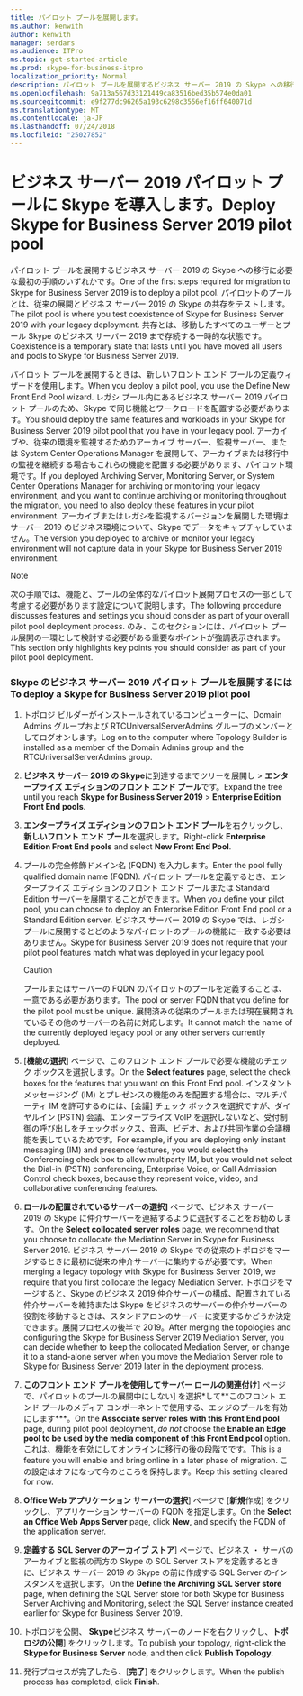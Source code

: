 ```yaml
---
title: パイロット プールを展開します。
ms.author: kenwith
author: kenwith
manager: serdars
ms.audience: ITPro
ms.topic: get-started-article
ms.prod: skype-for-business-itpro
localization_priority: Normal
description: パイロット プールを展開するビジネス サーバー 2019 の Skype への移行に必要な最初の手順のいずれかです。 パイロットのプールとは、従来の展開とビジネス サーバー 2019 の Skype の共存をテストします。 共存とは、移動したすべてのユーザーとプール Skype のビジネス サーバー 2019 まで存続する一時的な状態です。
ms.openlocfilehash: 9a713a567d33121449ca83516bed35b574e0da01
ms.sourcegitcommit: e9f277dc96265a193c6298c3556ef16ff640071d
ms.translationtype: MT
ms.contentlocale: ja-JP
ms.lasthandoff: 07/24/2018
ms.locfileid: "25027852"
---
```

# <a name="deploy-skype-for-business-server-2019-pilot-pool"></a><span data-ttu-id="23f77-105">ビジネス サーバー 2019 パイロット プールに Skype を導入します。</span><span class="sxs-lookup"><span data-stu-id="23f77-105">Deploy Skype for Business Server 2019 pilot pool</span></span>

<span data-ttu-id="23f77-106">パイロット プールを展開するビジネス サーバー 2019 の Skype への移行に必要な最初の手順のいずれかです。</span><span class="sxs-lookup"><span data-stu-id="23f77-106">One of the first steps required for migration to Skype for Business Server 2019 is to deploy a pilot pool.</span></span> <span data-ttu-id="23f77-107">パイロットのプールとは、従来の展開とビジネス サーバー 2019 の Skype の共存をテストします。</span><span class="sxs-lookup"><span data-stu-id="23f77-107">The pilot pool is where you test coexistence of Skype for Business Server 2019 with your legacy deployment.</span></span> <span data-ttu-id="23f77-108">共存とは、移動したすべてのユーザーとプール Skype のビジネス サーバー 2019 まで存続する一時的な状態です。</span><span class="sxs-lookup"><span data-stu-id="23f77-108">Coexistence is a temporary state that lasts until you have moved all users and pools to Skype for Business Server 2019.</span></span> 
  
<span data-ttu-id="23f77-109">パイロット プールを展開するときは、新しいフロント エンド プールの定義ウィザードを使用します。</span><span class="sxs-lookup"><span data-stu-id="23f77-109">When you deploy a pilot pool, you use the Define New Front End Pool wizard.</span></span> <span data-ttu-id="23f77-110">レガシ プール内にあるビジネス サーバー 2019 パイロット プールのため、Skype で同じ機能とワークロードを配置する必要があります。</span><span class="sxs-lookup"><span data-stu-id="23f77-110">You should deploy the same features and workloads in your Skype for Business Server 2019 pilot pool that you have in your legacy pool.</span></span> <span data-ttu-id="23f77-111">アーカイブや、従来の環境を監視するためのアーカイブ サーバー、監視サーバー、または System Center Operations Manager を展開して、アーカイブまたは移行中の監視を継続する場合もこれらの機能を配置する必要があります、パイロット環境です。</span><span class="sxs-lookup"><span data-stu-id="23f77-111">If you deployed Archiving Server, Monitoring Server, or System Center Operations Manager for archiving or monitoring your legacy environment, and you want to continue archiving or monitoring throughout the migration, you need to also deploy these features in your pilot environment.</span></span> <span data-ttu-id="23f77-112">アーカイブまたはレガシを監視するバージョンを展開した環境はサーバー 2019 のビジネス環境について、Skype でデータをキャプチャしていません。</span><span class="sxs-lookup"><span data-stu-id="23f77-112">The version you deployed to archive or monitor your legacy environment will not capture data in your Skype for Business Server 2019 environment.</span></span> 
  
> [!NOTE]
> <span data-ttu-id="23f77-113">次の手順では、機能と、プールの全体的なパイロット展開プロセスの一部として考慮する必要があります設定について説明します。</span><span class="sxs-lookup"><span data-stu-id="23f77-113">The following procedure discusses features and settings you should consider as part of your overall pilot pool deployment process.</span></span> <span data-ttu-id="23f77-114">のみ、このセクションには、パイロット プール展開の一環として検討する必要がある重要なポイントが強調表示されます。</span><span class="sxs-lookup"><span data-stu-id="23f77-114">This section only highlights key points you should consider as part of your pilot pool deployment.</span></span> <!-- For detailed steps, refer to the 
 [Deploying Skype for Business Server 2019](../deployment/deploying-lync-server-2013/deploying-lync-server-2013.md) deployment guide.  -->
  
### <a name="to-deploy-a-skype-for-business-server-2019-pilot-pool"></a><span data-ttu-id="23f77-115">Skype のビジネス サーバー 2019 パイロット プールを展開するには</span><span class="sxs-lookup"><span data-stu-id="23f77-115">To deploy a Skype for Business Server 2019 pilot pool</span></span>

1. <span data-ttu-id="23f77-116">トポロジ ビルダーがインストールされているコンピューターに、Domain Admins グループおよび RTCUniversalServerAdmins グループのメンバーとしてログオンします。</span><span class="sxs-lookup"><span data-stu-id="23f77-116">Log on to the computer where Topology Builder is installed as a member of the Domain Admins group and the RTCUniversalServerAdmins group.</span></span>
    
2. <span data-ttu-id="23f77-117">**ビジネス サーバー 2019 の Skype**に到達するまでツリーを展開し > **エンタープライズ エディションのフロント エンド プール**です。</span><span class="sxs-lookup"><span data-stu-id="23f77-117">Expand the tree until you reach **Skype for Business Server 2019** > **Enterprise Edition Front End pools**.</span></span>
    
3. <span data-ttu-id="23f77-118">**エンタープライズ エディションのフロント エンド プール**を右クリックし、**新しいフロント エンド プール**を選択します。</span><span class="sxs-lookup"><span data-stu-id="23f77-118">Right-click **Enterprise Edition Front End pools** and select **New Front End Pool**.</span></span>
  
4. <span data-ttu-id="23f77-119">プールの完全修飾ドメイン名 (FQDN) を入力します。</span><span class="sxs-lookup"><span data-stu-id="23f77-119">Enter the pool fully qualified domain name (FQDN).</span></span> <span data-ttu-id="23f77-120">パイロット プールを定義するとき、エンタープライズ エディションのフロント エンド プールまたは Standard Edition サーバーを展開することができます。</span><span class="sxs-lookup"><span data-stu-id="23f77-120">When you define your pilot pool, you can choose to deploy an Enterprise Edition Front End pool or a Standard Edition server.</span></span> <span data-ttu-id="23f77-121">ビジネス サーバー 2019 の Skype では、レガシ プールに展開するとどのようなパイロットのプールの機能に一致する必要はありません。</span><span class="sxs-lookup"><span data-stu-id="23f77-121">Skype for Business Server 2019 does not require that your pilot pool features match what was deployed in your legacy pool.</span></span>
    
    > [!CAUTION]
    > <span data-ttu-id="23f77-122">プールまたはサーバーの FQDN のパイロットのプールを定義することは、一意である必要があります。</span><span class="sxs-lookup"><span data-stu-id="23f77-122">The pool or server FQDN that you define for the pilot pool must be unique.</span></span> <span data-ttu-id="23f77-123">展開済みの従来のプールまたは現在展開されているその他のサーバーの名前に対応します。</span><span class="sxs-lookup"><span data-stu-id="23f77-123">It cannot match the name of the currently deployed legacy pool or any other servers currently deployed.</span></span> 
  
5. <span data-ttu-id="23f77-124">[**機能の選択**] ページで、このフロント エンド プールで必要な機能のチェック ボックスを選択します。</span><span class="sxs-lookup"><span data-stu-id="23f77-124">On the **Select features** page, select the check boxes for the features that you want on this Front End pool.</span></span> <span data-ttu-id="23f77-125">インスタント メッセージング (IM) とプレゼンスの機能のみを配置する場合は、マルチパーティ IM を許可するのには、[会議] チェック ボックスを選択ですが、ダイヤルイン (PSTN) 会議、エンタープライズ VoIP を選択しないなど、受付制御の呼び出しをチェックボックス、音声、ビデオ、および共同作業の会議機能を表しているためです。</span><span class="sxs-lookup"><span data-stu-id="23f77-125">For example, if you are deploying only instant messaging (IM) and presence features, you would select the Conferencing check box to allow multiparty IM, but you would not select the Dial-in (PSTN) conferencing, Enterprise Voice, or Call Admission Control check boxes, because they represent voice, video, and collaborative conferencing features.</span></span> <!-- For additional information on selecting features, see 
 [Define and configure a Front End pool or Standard Edition server in Skype for Business Server 2019](../deployment/deploying-lync-server-2013/define-and-configure-a-front-end-pool-or-standard-edition-server.md) in the Deployment documentation.  -->
  
6. <span data-ttu-id="23f77-126">**ロールの配置されているサーバーの選択]** ページで、ビジネス サーバー 2019 の Skype に仲介サーバーを連結するように選択することをお勧めします。</span><span class="sxs-lookup"><span data-stu-id="23f77-126">On the **Select collocated server roles** page, we recommend that you choose to collocate the Mediation Server in Skype for Business Server 2019.</span></span> <span data-ttu-id="23f77-127">ビジネス サーバー 2019 の Skype での従来のトポロジをマージするときに最初に従来の仲介サーバーに集約するが必要です。</span><span class="sxs-lookup"><span data-stu-id="23f77-127">When merging a legacy topology with Skype for Business Server 2019, we require that you first collocate the legacy Mediation Server.</span></span> <span data-ttu-id="23f77-128">トポロジをマージすると、Skype のビジネス 2019 仲介サーバーの構成、配置されている仲介サーバーを維持または Skype をビジネスのサーバーの仲介サーバーの役割を移動するときは、スタンドアロンのサーバーに変更するかどうか決定できます。展開プロセスの後半で 2019。</span><span class="sxs-lookup"><span data-stu-id="23f77-128">After merging the topologies and configuring the Skype for Business Server 2019 Mediation Server, you can decide whether to keep the collocated Mediation Server, or change it to a stand-alone server when you move the Mediation Server role to Skype for Business Server 2019 later in the deployment process.</span></span> 
   
7. <span data-ttu-id="23f77-129">**このフロント エンド プールを使用してサーバー ロールの関連付け**] ページで、パイロットのプールの展開中にしない] を選択\*して\*\*このフロント エンド プールのメディア コンポーネントで使用する、エッジのプールを有効にします\*\*\*。</span><span class="sxs-lookup"><span data-stu-id="23f77-129">On the **Associate server roles with this Front End pool** page, during pilot pool deployment, *do not* choose the **Enable an Edge pool to be used by the media component of this Front End pool** option.</span></span> <span data-ttu-id="23f77-130">これは、機能を有効にしてオンラインに移行の後の段階でです。</span><span class="sxs-lookup"><span data-stu-id="23f77-130">This is a feature you will enable and bring online in a later phase of migration.</span></span> <span data-ttu-id="23f77-131">この設定はオフになって今のところを保持します。</span><span class="sxs-lookup"><span data-stu-id="23f77-131">Keep this setting cleared for now.</span></span> 
  
8. <span data-ttu-id="23f77-132">**Office Web アプリケーション サーバーの選択**] ページで [**新規**作成] をクリックし、アプリケーション サーバーの FQDN を指定します。</span><span class="sxs-lookup"><span data-stu-id="23f77-132">On the **Select an Office Web Apps Server** page, click **New**, and specify the FQDN of the application server.</span></span>
  
9. <span data-ttu-id="23f77-133">**定義する SQL Server のアーカイブ ストア**] ページで、ビジネス ・ サーバのアーカイブと監視の両方の Skype の SQL Server ストアを定義するときに、ビジネス サーバー 2019 の Skype の前に作成する SQL Server のインスタンスを選択します。</span><span class="sxs-lookup"><span data-stu-id="23f77-133">On the **Define the Archiving SQL Server store** page, when defining the SQL Server store for both Skype for Business Server Archiving and Monitoring, select the SQL Server instance created earlier for Skype for Business Server 2019.</span></span> 
  
10. <span data-ttu-id="23f77-134">トポロジを公開、 **Skype**ビジネス サーバーのノードを右クリックし、**トポロジの公開**] をクリックします。</span><span class="sxs-lookup"><span data-stu-id="23f77-134">To publish your topology, right-click the **Skype for Business Server** node, and then click **Publish Topology**.</span></span>
  
11. <span data-ttu-id="23f77-135">発行プロセスが完了したら、[**完了**] をクリックします。</span><span class="sxs-lookup"><span data-stu-id="23f77-135">When the publish process has completed, click **Finish**.</span></span>
    
<!-- To install a local copy of the configuration store and start the required services, see 
[Setting up Front End Servers and Front End pools for Skype for Business Server 2019](../deployment/deploying-lync-server-2013/setting-up-front-end-servers-and-front-end-pools.md) in the Deployment documentation.  -->
  

